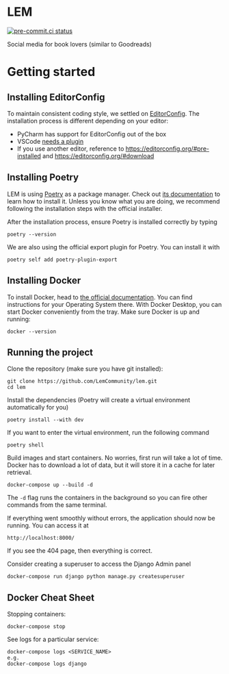 # LEM
[![pre-commit.ci status](https://results.pre-commit.ci/badge/github/LemCommunity/lem/main.svg)](https://results.pre-commit.ci/latest/github/LemCommunity/lem/main)

Social media for book lovers (similar to Goodreads)

# Getting started
## Installing EditorConfig
To maintain consistent coding style, we settled on [EditorConfig](https://editorconfig.org/). The installation process is different depending on your editor:
* PyCharm has support for EditorConfig out of the box
* VSCode [needs a plugin](https://marketplace.visualstudio.com/items?itemName=EditorConfig.EditorConfig)
* If you use another editor, reference to https://editorconfig.org/#pre-installed and https://editorconfig.org/#download
## Installing Poetry
LEM is using [Poetry](https://python-poetry.org/) as a package manager. Check out [its documentation](https://python-poetry.org/docs/#installation) to learn how to install it. Unless you know what you are doing, we recommend following the installation steps with the official installer.

After the installation process, ensure Poetry is installed correctly by typing
```
poetry --version
```

We are also using the official export plugin for Poetry. You can install it with
```
poetry self add poetry-plugin-export
```

## Installing Docker
To install Docker, head to [the official documentation](https://docs.docker.com/get-docker/). You can find instructions for your Operating System there. With Docker Desktop, you can start Docker conveniently from the tray.
Make sure Docker is up and running:
```
docker --version
```

## Running the project
Clone the repository (make sure you have git installed):
```
git clone https://github.com/LemCommunity/lem.git
cd lem
```
Install the dependencies (Poetry will create a virtual environment automatically for you)
```
poetry install --with dev
```
If you want to enter the virtual environment, run the following command
```
poetry shell
```

Build images and start containers. No worries, first run will take a lot of time. Docker has to download a lot of data, but it will store it in a cache for later retrieval.
```
docker-compose up --build -d
```
The `-d` flag runs the containers in the background so you can fire other commands from the same terminal.

If everything went smoothly without errors, the application should now be running.
You can access it at
```
http://localhost:8000/
```
If you see the 404 page, then everything is correct.

Consider creating a superuser to access the Django Admin panel
```
docker-compose run django python manage.py createsuperuser
```

## Docker Cheat Sheet
Stopping containers:
```
docker-compose stop
```
See logs for a particular service:
```
docker-compose logs <SERVICE_NAME>
e.g.
docker-compose logs django
```
